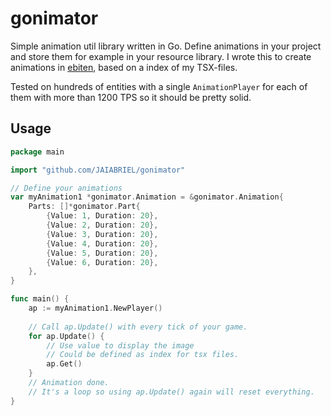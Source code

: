 # gonimator

Simple animation util library written in Go.
Define animations in your project and store them for example in your
resource library. 
I wrote this to create animations in [ebiten](https://github.com/hajimehoshi/ebiten),
based on a index of my TSX-files.

Tested on hundreds of entities with a single `AnimationPlayer` for each of them with more than 1200 TPS so
it should be pretty solid.


## Usage

```go
package main

import "github.com/JAIABRIEL/gonimator"

// Define your animations
var myAnimation1 *gonimator.Animation = &gonimator.Animation{
	Parts: []*gonimator.Part{
		{Value: 1, Duration: 20},
		{Value: 2, Duration: 20},
		{Value: 3, Duration: 20},
		{Value: 4, Duration: 20},
		{Value: 5, Duration: 20},
		{Value: 6, Duration: 20},
	},
}

func main() {
	ap := myAnimation1.NewPlayer()
    
    // Call ap.Update() with every tick of your game.
	for ap.Update() {
		// Use value to display the image
		// Could be defined as index for tsx files.
		ap.Get()
	}
	// Animation done.
	// It's a loop so using ap.Update() again will reset everything.
}
```
